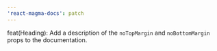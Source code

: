 ```yaml
---
'react-magma-docs': patch
---
```


feat(Heading): Add a description of the `noTopMargin` and `noBottomMargin` props to the documentation.
